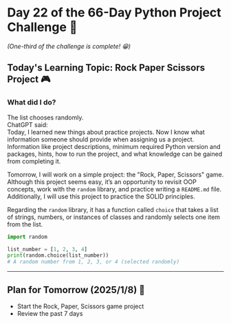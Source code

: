 # Day 22 of the 66-Day Python Project Challenge 📅
*(One-third of the challenge is complete! 😁)*

## Today's Learning Topic: Rock Paper Scissors Project 🎮

### What did I do?
The list chooses randomly.  
ChatGPT said:  
Today, I learned new things about practice projects. Now I know what information someone should provide when assigning us a project. Information like project descriptions, minimum required Python version and packages, hints, how to run the project, and what knowledge can be gained from completing it.

Tomorrow, I will work on a simple project: the "Rock, Paper, Scissors" game. Although this project seems easy, it’s an opportunity to revisit OOP concepts, work with the `random` library, and practice writing a `README.md` file. Additionally, I will use this project to practice the SOLID principles.

Regarding the `random` library, it has a function called `choice` that takes a list of strings, numbers, or instances of classes and randomly selects one item from the list.
```Python
import random

list_number = [1, 2, 3, 4]
print(random.choice(list_number))
# A random number from 1, 2, 3, or 4 (selected randomly)
```
---

## Plan for Tomorrow (2025/1/8) 🔮
- Start the Rock, Paper, Scissors game project  
- Review the past 7 days

